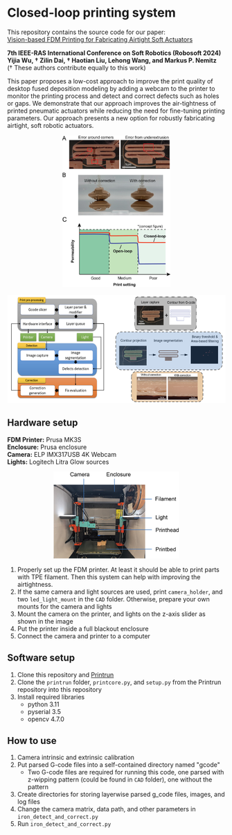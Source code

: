 # Closed-loop printing system


This repository contains the source code for our paper:  
[Vision-based FDM Printing for Fabricating Airtight Soft Actuators](https://arxiv.org/abs/2312.01135)

**7th IEEE-RAS International Conference on Soft Robotics (Robosoft 2024)**   
**Yijia Wu, ${\dagger}$ Zilin Dai, ${\dagger}$ Haotian Liu, Lehong Wang, and Markus P. Nemitz**  
(${\dagger}$ These authors contribute equally to this work)

This paper proposes a low-cost approach to improve the print quality of desktop fused deposition modeling by adding a webcam to the printer to monitor the printing process and detect and correct defects such as holes or gaps. We demonstrate that our approach improves the air-tightness of printed pneumatic actuators while reducing the need for fine-tuning printing parameters. Our approach presents a new option for robustly fabricating airtight, soft robotic actuators.

<p align="center">
<img src="pictures/robosoft_fig1_v6.png" height="350rm">
</p>
<p align="center">
<img src="pictures/workflow_diagram.png" height="250rm">
</p>

## Hardware setup
**FDM Printer:** Prusa MK3S  
**Enclosure:** Prusa enclosure  
**Camera:** ELP IMX317USB 4K Webcam  
**Lights:** Logitech Litra Glow sources

<p align="center">
  <img src="pictures/robosoft_fig5_v1.png" height="200rm">
</p>


1. Properly set up the FDM printer. At least it should be able to print parts with TPE filament. Then this system can help with improving the airtightness.
2. If the same camera and light sources are used, print `camera_holder`, and two `led_light_mount` in the `CAD` folder. Otherwise, prepare your own mounts for the camera and lights
3. Mount the camera on the printer, and lights on the z-axis slider as shown in the image
4. Put the printer inside a full blackout enclosure
5. Connect the camera and printer to a computer


## Software setup
1. Clone this repository and [Printrun](https://github.com/kliment/Printrun)
2. Clone the `printrun` folder, `printcore.py`, and `setup.py` from the Printrun repository into this repository
3. Install required libraries
    * python 3.11
    * pyserial 3.5
    * opencv 4.7.0

## How to use

1. Camera intrinsic and extrinsic calibration
2. Put parsed G-code files into a self-contained directory named "gcode"
    * Two G-code files are required for running this code, one parsed with z-wipping pattern (could be found in `CAD` folder), one without the pattern
3. Create directories for storing layerwise parsed g_code files, images, and log files
4. Change the camera matrix, data path, and other parameters in `iron_detect_and_correct.py`
5. Run `iron_detect_and_correct.py`
